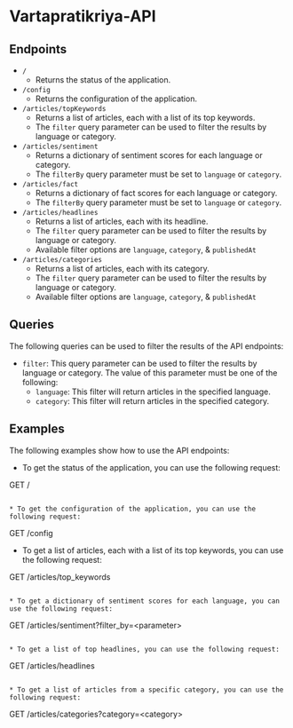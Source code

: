# Vartapratikriya-API

## Endpoints

- `/`
  - Returns the status of the application.
- `/config`
  - Returns the configuration of the application.
- `/articles/topKeywords`
  - Returns a list of articles, each with a list of its top keywords.
  - The `filter` query parameter can be used to filter the results by language or category.
- `/articles/sentiment`
  - Returns a dictionary of sentiment scores for each language or category.
  - The `filterBy` query parameter must be set to `language` or `category`.
- `/articles/fact`
  - Returns a dictionary of fact scores for each language or category.
  - The `filterBy` query parameter must be set to `language` or `category`.
- `/articles/headlines`
  - Returns a list of articles, each with its headline.
  - The `filter` query parameter can be used to filter the results by language or category.
  - Available filter options are `language`, `category`, & `publishedAt`
- `/articles/categories`
  - Returns a list of articles, each with its category.
  - The `filter` query parameter can be used to filter the results by language or category.
  - Available filter options are `language`, `category`, & `publishedAt`

## Queries

The following queries can be used to filter the results of the API endpoints:

- `filter`: This query parameter can be used to filter the results by language or category. The value of this parameter must be one of the following:
  - `language`: This filter will return articles in the specified language.
  - `category`: This filter will return articles in the specified category.

## Examples

The following examples show how to use the API endpoints:

- To get the status of the application, you can use the following request:

GET /

```

* To get the configuration of the application, you can use the following request:

```

GET /config

- To get a list of articles, each with a list of its top keywords, you can use the following request:

GET /articles/top_keywords

```

* To get a dictionary of sentiment scores for each language, you can use the following request:

```

GET /articles/sentiment?filter_by=\<parameter\>

```

* To get a list of top headlines, you can use the following request:

```

GET /articles/headlines

```

* To get a list of articles from a specific category, you can use the following request:

```

GET /articles/categories?category=\<category\>
